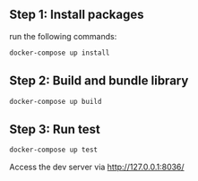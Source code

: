 ## Step 1: Install packages
run the following commands:
```sh
docker-compose up install
```
## Step 2: Build and bundle library
```sh
docker-compose up build
```

## Step 3: Run test
```sh
docker-compose up test
```
Access the dev server via http://127.0.0.1:8036/
